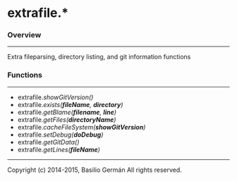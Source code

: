 # extrafile.*
### Overview
---
Extra fileparsing, directory listing, and git information functions
### Functions
---
- extrafile.*showGitVersion()*
- extrafile.*exists(**fileName**, **directory**)*
- extrafile.*getBlame(**filename**, **line**)*
- extrafile.*getFiles(**directoryName**)*
- extrafile.*cacheFileSystem(**showGitVersion**)*
- extrafile.*setDebug(**doDebug**)*
- extrafile.*getGitData()*
- extrafile.*getLines(**fileName**)*
---
Copyright (c) 2014-2015, Basilio Germán
All rights reserved.
